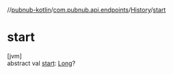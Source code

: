 //[pubnub-kotlin](../../../index.md)/[com.pubnub.api.endpoints](../index.md)/[History](index.md)/[start](start.md)

# start

[jvm]\
abstract val [start](start.md): [Long](https://kotlinlang.org/api/latest/jvm/stdlib/kotlin/-long/index.html)?

